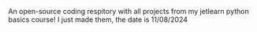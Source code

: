 An open-source coding respitory with all projects from my jetlearn python basics course!
I just made them, the date is 11/08/2024
